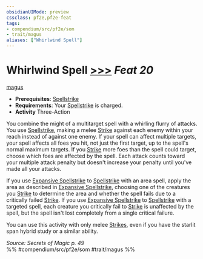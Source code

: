 ```yaml
---
obsidianUIMode: preview
cssclass: pf2e,pf2e-feat
tags:
- compendium/src/pf2e/som
- trait/magus
aliases: ["Whirlwind Spell"]
---
```

# Whirlwind Spell  [>>>](rules/core-rulebook/chapter-9-playing-the-game.md#Actions "Three-Action") *Feat 20*  
[magus](rules/traits/magus-som.md)  

- **Prerequisites**: [Spellstrike](rules/actions/spellstrike-som.md)
- **Requirements**: Your [Spellstrike](rules/actions/spellstrike-som.md) is charged.
- **Activity** Three-Action

You combine the might of a multitarget spell with a whirling flurry of attacks. You use [Spellstrike](rules/actions/spellstrike-som.md), making a melee [Strike](rules/actions/strike.md) against each enemy within your reach instead of against one enemy. If your spell can affect multiple targets, your spell affects all foes you hit, not just the first target, up to the spell's normal maximum targets. If you [Strike](rules/actions/strike.md) more foes than the spell could target, choose which foes are affected by the spell. Each attack counts toward your multiple attack penalty but doesn't increase your penalty until you've made all your attacks.

If you use [Expansive Spellstrike](compendium/feats/expansive-spellstrike-som.md) to [Spellstrike](rules/actions/spellstrike-som.md) with an area spell, apply the area as described in [Expansive Spellstrike](compendium/feats/expansive-spellstrike-som.md), choosing one of the creatures you [Strike](rules/actions/strike.md) to determine the area and whether the spell fails due to a critically failed [Strike](rules/actions/strike.md). If you use [Expansive Spellstrike](compendium/feats/expansive-spellstrike-som.md) to [Spellstrike](rules/actions/spellstrike-som.md) with a targeted spell, each creature you critically fail to [Strike](rules/actions/strike.md) is unaffected by the spell, but the spell isn't lost completely from a single critical failure.

You can use this activity with only melee [Strikes](rules/actions/strike.md), even if you have the starlit span hybrid study or a similar ability.

*Source: Secrets of Magic p. 49*  
%% #compendium/src/pf2e/som #trait/magus %%
